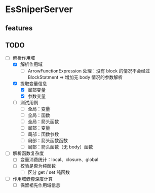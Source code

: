 # EsSniperServer

## features

## TODO

- [ ] 解析作用域
  - [x] 解析作用域
    - [ ] ArrowFunctionExpression 处理：没有 block 的情况不会经过 BlockStatment => 增加无 body 情况的参数解析
  - [x] 提取变量信息
    - [x] 局部变量
    - [x] 参数变量
  - [ ] 测试用例
    - [ ] 全局：变量
    - [ ] 全局：函数
    - [ ] 全局：箭头函数
    - [ ] 局部：变量
    - [ ] 局部：函数参数
    - [ ] 局部：箭头函数函数
    - [ ] 局部：箭头函数（无 body）函数
- [ ] 解析函数复杂度
  - [ ] 变量消费统计：local、closure、global
  - [ ] 校验是否为纯函数
    - [ ] 区分 get / set 纯函数
- [ ] 作用域嵌套深度计算
  - [ ] 保留祖先作用域信息

